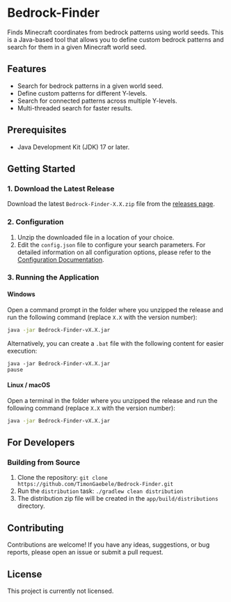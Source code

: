 # Bedrock-Finder

Finds Minecraft coordinates from bedrock patterns using world seeds. This is a Java-based tool that allows you to define custom bedrock patterns and search for them in a given Minecraft world seed.

## Features

- Search for bedrock patterns in a given world seed.
- Define custom patterns for different Y-levels.
- Search for connected patterns across multiple Y-levels.
- Multi-threaded search for faster results.

## Prerequisites

- Java Development Kit (JDK) 17 or later.

## Getting Started

### 1. Download the Latest Release

Download the latest `Bedrock-Finder-X.X.zip` file from the [releases page](https://github.com/TimonGaebele/Bedrock-Formation-Locator/releases).

### 2. Configuration

1.  Unzip the downloaded file in a location of your choice.
2.  Edit the `config.json` file to configure your search parameters. For detailed information on all configuration options, please refer to the [Configuration Documentation](CONFIG_DOCUMENTATION.md).

### 3. Running the Application

#### Windows

Open a command prompt in the folder where you unzipped the release and run the following command (replace `X.X` with the version number):

```bash
java -jar Bedrock-Finder-vX.X.jar
```

Alternatively, you can create a `.bat` file with the following content for easier execution:

```batch
java -jar Bedrock-Finder-vX.X.jar
pause
```

#### Linux / macOS

Open a terminal in the folder where you unzipped the release and run the following command (replace `X.X` with the version number):

```bash
java -jar Bedrock-Finder-vX.X.jar
```

## For Developers

### Building from Source

1.  Clone the repository: `git clone https://github.com/TimonGaebele/Bedrock-Finder.git`
2.  Run the `distribution` task: `./gradlew clean distribution`
3.  The distribution zip file will be created in the `app/build/distributions` directory.

## Contributing

Contributions are welcome! If you have any ideas, suggestions, or bug reports, please open an issue or submit a pull request.

## License

This project is currently not licensed.
